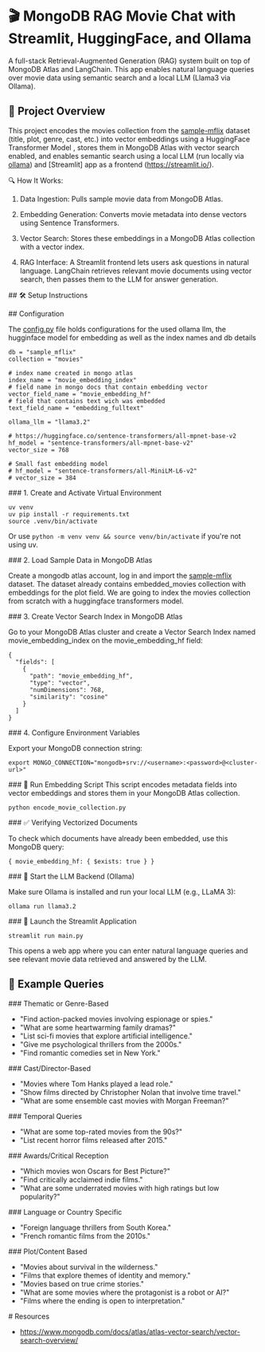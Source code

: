 
# 🎬 MongoDB RAG Movie Chat with Streamlit, HuggingFace, and Ollama

A full-stack Retrieval-Augmented Generation (RAG) system built on top of MongoDB Atlas and LangChain. This app enables natural language queries over movie data using semantic search and a local LLM (Llama3 via Ollama).


## 📌 Project Overview

This project encodes the movies collection from the [sample-mflix](https://www.mongodb.com/docs/atlas/sample-data/sample-mflix/) dataset (title, plot, genre, cast, etc.) into vector embeddings using a HuggingFace Transformer Model , stores them in MongoDB Atlas with vector search enabled, and enables semantic search using a local LLM (run locally via [ollama](https://ollama.com/)) and [Streamlit] app as a frontend (https://streamlit.io/).

🔍 How It Works:

1. Data Ingestion: Pulls sample movie data from MongoDB Atlas.

2. Embedding Generation: Converts movie metadata into dense vectors using Sentence Transformers.

3. Vector Search: Stores these embeddings in a MongoDB Atlas collection with a vector index.

4. RAG Interface: A Streamlit frontend lets users ask questions in natural language. LangChain retrieves relevant movie documents using vector search, then passes them to the LLM for answer generation.


## 🛠️ Setup Instructions


## Configuration

The [config.py](config.py) file holds configurations for the used ollama llm, the hugginface model for embedding as well as the index names and db details 

```
db = "sample_mflix"
collection = "movies"

# index name created in mongo atlas 
index_name = "movie_embedding_index"
# field name in mongo docs that contain embedding vector 
vector_field_name = "movie_embedding_hf"
# field that contains text wich was embedded 
text_field_name = "embedding_fulltext"

ollama_llm = "llama3.2"

# https://huggingface.co/sentence-transformers/all-mpnet-base-v2
hf_model = "sentence-transformers/all-mpnet-base-v2"
vector_size = 768

# Small fast embedding model
# hf_model = "sentence-transformers/all-MiniLM-L6-v2"
# vector_size = 384
```


### 1. Create and Activate Virtual Environment

```
uv venv
uv pip install -r requirements.txt
source .venv/bin/activate
```
Or use ```python -m venv venv && source venv/bin/activate``` if you're not using uv.

### 2. Load Sample Data in MongoDB Atlas

Create a mongodb atlas account, log in and import the [sample-mflix](https://www.mongodb.com/docs/atlas/sample-data/sample-mflix/) dataset. The dataset already contains embedded_movies collection with embeddings for the plot field. We are going to index the movies collection from scratch with a huggingface transformers model. 


### 3. Create Vector Search Index in MongoDB Atlas

Go to your MongoDB Atlas cluster and create a Vector Search Index named movie_embedding_index on the movie_embedding_hf field:

```
{
  "fields": [
    {
      "path": "movie_embedding_hf",
      "type": "vector",
      "numDimensions": 768,
      "similarity": "cosine"
    }
  ]
}
```

### 4. Configure Environment Variables

Export your MongoDB connection string:

```
export MONGO_CONNECTION="mongodb+srv://<username>:<password>@<cluster-url>"
```

### 🧠 Run Embedding Script
This script encodes metadata fields into vector embeddings and stores them in your MongoDB Atlas collection.

```
python encode_movie_collection.py
```

### ✅ Verifying Vectorized Documents

To check which documents have already been embedded, use this MongoDB query:

```
{ movie_embedding_hf: { $exists: true } }
```

### 🤖 Start the LLM Backend (Ollama)

Make sure Ollama is installed and run your local LLM (e.g., LLaMA 3):

```
ollama run llama3.2
```

### 🚀 Launch the Streamlit Application
```
streamlit run main.py
```

This opens a web app where you can enter natural language queries and see relevant movie data retrieved and answered by the LLM.


## 🧪 Example Queries

### Thematic or Genre-Based
- "Find action-packed movies involving espionage or spies."
- "What are some heartwarming family dramas?"
- "List sci-fi movies that explore artificial intelligence."
- "Give me psychological thrillers from the 2000s."
- "Find romantic comedies set in New York."

### Cast/Director-Based
- "Movies where Tom Hanks played a lead role."
- "Show films directed by Christopher Nolan that involve time travel."
- "What are some ensemble cast movies with Morgan Freeman?"

### Temporal Queries
- "What are some top-rated movies from the 90s?"
- "List recent horror films released after 2015."

### Awards/Critical Reception
- "Which movies won Oscars for Best Picture?"
- "Find critically acclaimed indie films."
- "What are some underrated movies with high ratings but low popularity?"

### Language or Country Specific
- "Foreign language thrillers from South Korea."
- "French romantic films from the 2010s."

### Plot/Content Based
- "Movies about survival in the wilderness."
- "Films that explore themes of identity and memory."
- "Movies based on true crime stories."
- "What are some movies where the protagonist is a robot or AI?"
- "Films where the ending is open to interpretation."


# Resources

* https://www.mongodb.com/docs/atlas/atlas-vector-search/vector-search-overview/
